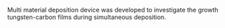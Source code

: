 Multi material deposition device was developed to investigate the growth tungsten-carbon films during simultaneous deposition.
